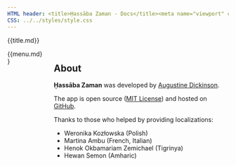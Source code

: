 ```yaml
---
HTML header: <title>Ḥassāba Zaman - Docs</title><meta name="viewport" content="width=device-width, initial-scale=1.0, maximum-scale=1.0, user-scalable=no"><link rel="shortcut icon" type="image/png" href="/icon/favicon.png">
CSS: ../../styles/style.css
---
```


{{title.md}}
<section class="section">
<div class="container">
<div class="columns">
<div class="column is-2">
{{menu.md}}
</div>
<div class="column is-10">
<div class="content">

# About

**Ḥassāba Zaman** was developed by [Augustine Dickinson](https://augustinedickinson.com).

The app is open source ([MIT License](https://github.com/ethiopicist/Calendar/blob/master/LICENSE)) and hosted on [GitHub](https://github.com/ethiopicist/Calendar).

Thanks to those who helped by providing localizations:
* Weronika Kozłowska (Polish)
* Martina Ambu (French, Italian)
* Henok Okbamariam Zemichael (Tigrinya)
* Hewan Semon (Amharic)

</div>
</div>
</div>
</div>
</section>